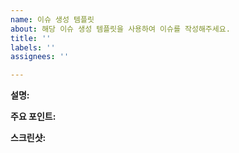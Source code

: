 ```yaml
---
name: 이슈 생성 템플릿
about: 해당 이슈 생성 템플릿을 사용하여 이슈를 작성해주세요.
title: ''
labels: ''
assignees: ''

---
```


<!--
☑️이슈 타이틀: 이슈 설명 ex ) Modal 구현
☑️이슈는 작은 단위로 해주세요. ex) 하나의 일거리 = 하나의 이슈
☑️이슈 완성 후, PR을 올리기 전 이슈를 PR에 연동 시켜주세요(우측 바의 Development)
☑️label을 목적에 맞게 달아주세요.
 -->

**설명:**

<!-- 💭 본인이 구현해야하는 기능이나 그의 개선점을 명확하게 설명해주세요. -->

**주요 포인트:**

<!--  💭 이 기능에서 특별히 고려해야할 부분이 있다면 자유롭게 적어주세요. -->

**스크린샷:**

<!--  💭 이 기능과 관련된 스크린샷을 추가해주세요. -->
